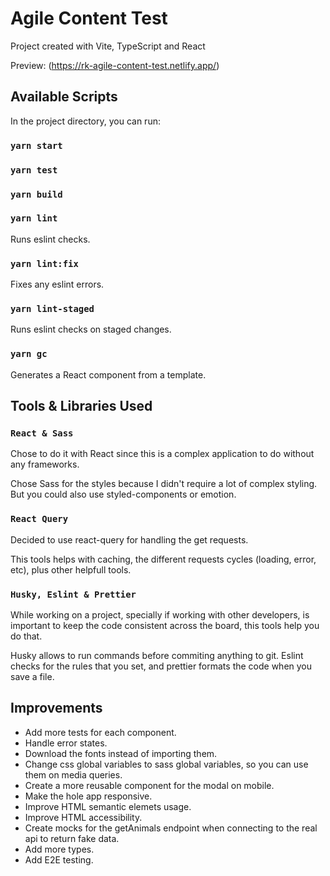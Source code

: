 # Agile Content Test

Project created with Vite, TypeScript and React

Preview: (https://rk-agile-content-test.netlify.app/)

## Available Scripts

In the project directory, you can run:

### `yarn start`

### `yarn test`

### `yarn build`

### `yarn lint`

Runs eslint checks.

### `yarn lint:fix`

Fixes any eslint errors.

### `yarn lint-staged`

Runs eslint checks on staged changes.

### `yarn gc`

Generates a React component from a template.

## Tools & Libraries Used

### `React & Sass`

Chose to do it with React since this is a complex application to do without any frameworks.

Chose Sass for the styles because I didn't require a lot of complex styling. But you could also use
styled-components or emotion.

### `React Query`

Decided to use react-query for handling the get requests.

This tools helps with caching, the different requests cycles (loading, error, etc), plus other
helpfull tools.

### `Husky, Eslint & Prettier`

While working on a project, specially if working with other developers, is important to keep the
code consistent across the board, this tools help you do that.

Husky allows to run commands before commiting anything to git. Eslint checks for the rules that you
set, and prettier formats the code when you save a file.

## Improvements

- Add more tests for each component.
- Handle error states.
- Download the fonts instead of importing them.
- Change css global variables to sass global variables, so you can use them on media queries.
- Create a more reusable component for the modal on mobile.
- Make the hole app responsive.
- Improve HTML semantic elemets usage.
- Improve HTML accessibility.
- Create mocks for the getAnimals endpoint when connecting to the real api to return fake data.
- Add more types.
- Add E2E testing.
